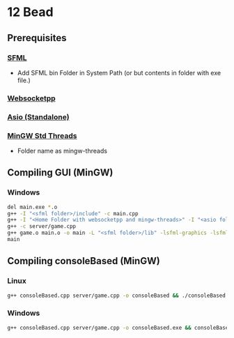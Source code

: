# 12 Bead

## Prerequisites
### [SFML](https://www.sfml-dev.org/)
- Add SFML bin Folder in System Path (or but contents in folder with exe file.)
### [Websocketpp](https://github.com/zaphoyd/websocketpp)
### [Asio (Standalone)](https://github.com/chriskohlhoff/asio)
### [MinGW Std Threads](https://github.com/meganz/mingw-std-threads)
- Folder name as mingw-threads

## Compiling GUI (MinGW)
### Windows
```sh
del main.exe *.o
g++ -I "<sfml folder>/include" -c main.cpp
g++ -I "<Home Folder with websocketpp and mingw-threads>" -I "<asio folder>/include" -c server/socket.cpp
g++ -c server/game.cpp
g++ game.o main.o -o main -L "<sfml folder>/lib" -lsfml-graphics -lsfml-window -lsfml-system -lws2_32 -lwsock32
main
```

## Compiling consoleBased (MinGW)
### Linux
```sh
g++ consoleBased.cpp server/game.cpp -o consoleBased && ./consoleBased
```
### Windows
```bash
g++ consoleBased.cpp server/game.cpp -o consoleBased.exe && consoleBased
```
